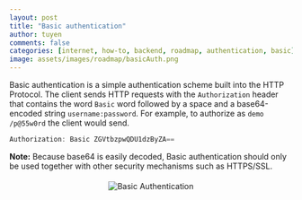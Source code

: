 ```yaml
---
layout: post
title: "Basic authentication"
author: tuyen
comments: false
categories: [internet, how-to, backend, roadmap, authentication, basic]
image: assets/images/roadmap/basicAuth.png
---
```


Basic authentication is a simple authentication scheme built into the HTTP Protocol. The client sends HTTP requests with the `Authorization` header that contains the word `Basic` word followed by a space and a base64-encoded string `username:password`. For example, to authorize as `demo /p@55w0rd` the client would send.

```javascript
Authorization: Basic ZGVtbzpwQDU1dzByZA==
```

**Note:** Because base64 is easily decoded, Basic authentication should only be used together with other security mechanisms such as HTTPS/SSL.

<p style="display: flex;"><img style="margin: 5px auto;" src="{{ site.baseurl }}/assets/images/roadmap/basic-authentication.png" alt="Basic Authentication" /></p>
